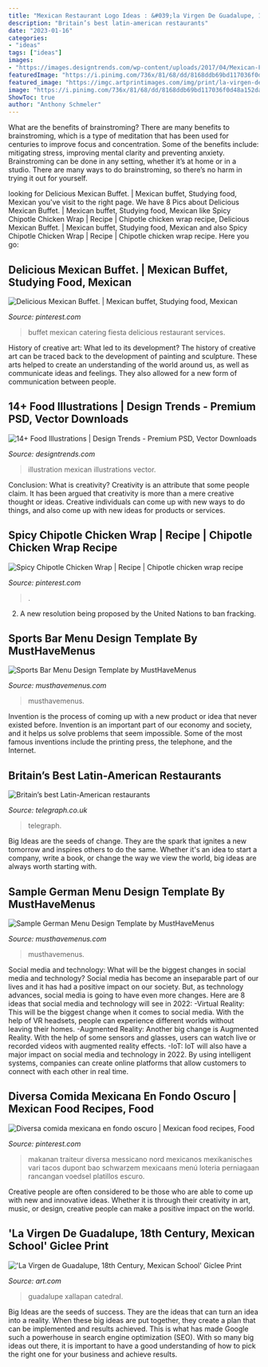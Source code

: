 ```yaml
---
title: "Mexican Restaurant Logo Ideas : &#039;la Virgen De Guadalupe, 18th Century, Mexican School&#039; Giclee Print"
description: "Britain’s best latin-american restaurants"
date: "2023-01-16"
categories:
- "ideas"
tags: ["ideas"]
images:
- "https://images.designtrends.com/wp-content/uploads/2017/04/Mexican-Food-Illustration.jpg"
featuredImage: "https://i.pinimg.com/736x/81/68/dd/8168ddb69bd117036f0d48a152da2240--mexican-buffet-catering-services.jpg"
featured_image: "https://imgc.artprintimages.com/img/print/la-virgen-de-guadalupe-18th-century-mexican-school_u-l-o69x30.jpg?h=550&amp;p=0&amp;w=550&amp;background=fbfbfb"
image: "https://i.pinimg.com/736x/81/68/dd/8168ddb69bd117036f0d48a152da2240--mexican-buffet-catering-services.jpg"
ShowToc: true
author: "Anthony Schmeler"
---
```



What are the benefits of brainstroming?
There are many benefits to brainstroming, which is a type of meditation that has been used for centuries to improve focus and concentration. Some of the benefits include: mitigating stress, improving mental clarity and preventing anxiety. Brainstroming can be done in any setting, whether it’s at home or in a studio. There are many ways to do brainstroming, so there’s no harm in trying it out for yourself.

	

		
looking for Delicious Mexican Buffet. | Mexican buffet, Studying food, Mexican you've visit to the right page. We have 8 Pics about Delicious Mexican Buffet. | Mexican buffet, Studying food, Mexican like Spicy Chipotle Chicken Wrap | Recipe | Chipotle chicken wrap recipe, Delicious Mexican Buffet. | Mexican buffet, Studying food, Mexican and also Spicy Chipotle Chicken Wrap | Recipe | Chipotle chicken wrap recipe. Here you go:
		
    
## Delicious Mexican Buffet. | Mexican Buffet, Studying Food, Mexican

<img loading=lazy src="https://i.pinimg.com/736x/81/68/dd/8168ddb69bd117036f0d48a152da2240--mexican-buffet-catering-services.jpg" onerror="this.onerror=null;this.src='https://tse3.mm.bing.net/th?id=OIP.UKxEA-CC-nqlCeL_tkzQWQHaJ3&amp;pid=15.1';" alt="Delicious Mexican Buffet. | Mexican buffet, Studying food, Mexican">

_Source: pinterest.com_

>buffet mexican catering fiesta delicious restaurant services. 

	

History of creative art: What led to its development?
The history of creative art can be traced back to the development of painting and sculpture. These arts helped to create an understanding of the world around us, as well as communicate ideas and feelings. They also allowed for a new form of communication between people.

    
## 14+ Food Illustrations | Design Trends - Premium PSD, Vector Downloads

<img loading=lazy src="https://images.designtrends.com/wp-content/uploads/2017/04/Mexican-Food-Illustration.jpg" onerror="this.onerror=null;this.src='https://tse4.mm.bing.net/th?id=OIP.DJ6ZGVDDI4QdP3EkneT-AQHaHY&amp;pid=15.1';" alt="14+ Food Illustrations | Design Trends - Premium PSD, Vector Downloads">

_Source: designtrends.com_

>illustration mexican illustrations vector. 

	

Conclusion: What is creativity?
Creativity is an attribute that some people claim. It has been argued that creativity is more than a mere creative thought or ideas. Creative individuals can come up with new ways to do things, and also come up with new ideas for products or services.

    
## Spicy Chipotle Chicken Wrap | Recipe | Chipotle Chicken Wrap Recipe

<img loading=lazy src="https://i.pinimg.com/736x/a6/f8/b1/a6f8b15b00ae8fedcd4858f87ca7e2c4.jpg" onerror="this.onerror=null;this.src='https://tse3.mm.bing.net/th?id=OIP.v2ejcsq1MN_gFPLcfvR9uQHaLH&amp;pid=15.1';" alt="Spicy Chipotle Chicken Wrap | Recipe | Chipotle chicken wrap recipe">

_Source: pinterest.com_

>. 

	

2. A new resolution being proposed by the United Nations to ban fracking.

    
## Sports Bar Menu Design Template By MustHaveMenus

<img loading=lazy src="https://renderer.mhme.nu/design/thumbnail/fe0c34a5-1690-45a3-a7ce-861495086dbd?width=500&amp;update=1625659746443" onerror="this.onerror=null;this.src='https://tse4.mm.bing.net/th?id=OIP.2t-kMpif8I927DTR9_RvrwHaMD&amp;pid=15.1';" alt="Sports Bar Menu Design Template by MustHaveMenus">

_Source: musthavemenus.com_

>musthavemenus. 

	

Invention is the process of coming up with a new product or idea that never existed before. Invention is an important part of our economy and society, and it helps us solve problems that seem impossible. Some of the most famous inventions include the printing press, the telephone, and the Internet.

    
## Britain’s Best Latin-American Restaurants

<img loading=lazy src="https://www.telegraph.co.uk/content/dam/food-and-drink/2016/08/03/Cabana-Newcastle-xlarge_trans_NvBQzQNjv4Bqeo_i_u9APj8RuoebjoAHt0k9u7HhRJvuo-ZLenGRumA.jpg" onerror="this.onerror=null;this.src='https://tse1.mm.bing.net/th?id=OIP.FRQlhHReIvtPwLcZdGfa7AHaEn&amp;pid=15.1';" alt="Britain’s best Latin-American restaurants">

_Source: telegraph.co.uk_

>telegraph. 

	

Big Ideas are the seeds of change. They are the spark that ignites a new tomorrow and inspires others to do the same. Whether it's an idea to start a company, write a book, or change the way we view the world, big ideas are always worth starting with.

    
## Sample German Menu Design Template By MustHaveMenus

<img loading=lazy src="https://www.musthavemenus.com/x/design/thumbnail/44b8706d-b1b3-461f-87c0-559fd9ebb8f7?width=500&amp;update=1601900276896" onerror="this.onerror=null;this.src='https://tse4.mm.bing.net/th?id=OIP.W3byg6mccbgf9qcAoJeNjwHaMD&amp;pid=15.1';" alt="Sample German Menu Design Template by MustHaveMenus">

_Source: musthavemenus.com_

>musthavemenus. 

	

Social media and technology: What will be the biggest changes in social media and technology?
Social media has become an inseparable part of our lives and it has had a positive impact on our society. But, as technology advances, social media is going to have even more changes. Here are 8 ideas that social media and technology will see in 2022: 
-Virtual Reality: This will be the biggest change when it comes to social media. With the help of VR headsets, people can experience different worlds without leaving their homes. 
-Augmented Reality: Another big change is Augmented Reality. With the help of some sensors and glasses, users can watch live or recorded videos with augmented reality effects. 
-IoT: IoT will also have a major impact on social media and technology in 2022. By using intelligent systems, companies can create online platforms that allow customers to connect with each other in real time.

    
## Diversa Comida Mexicana En Fondo Oscuro | Mexican Food Recipes, Food

<img loading=lazy src="https://i.pinimg.com/736x/4a/e8/bf/4ae8bf6b3a1fc49ca19367828dbef953.jpg" onerror="this.onerror=null;this.src='https://tse3.mm.bing.net/th?id=OIP.ao9kdnqGVjY3p2j6_j6QEQHaE8&amp;pid=15.1';" alt="Diversa comida mexicana en fondo oscuro | Mexican food recipes, Food">

_Source: pinterest.com_

>makanan traiteur diversa messicano nord mexicanos mexikanisches vari tacos dupont bao schwarzem mexicaans menú loteria perniagaan rancangan voedsel platillos escuro. 

	

Creative people are often considered to be those who are able to come up with new and innovative ideas. Whether it is through their creativity in art, music, or design, creative people can make a positive impact on the world.

    
## &#039;La Virgen De Guadalupe, 18th Century, Mexican School&#039; Giclee Print

<img loading=lazy src="https://imgc.artprintimages.com/img/print/la-virgen-de-guadalupe-18th-century-mexican-school_u-l-o69x30.jpg?h=550&amp;p=0&amp;w=550&amp;background=fbfbfb" onerror="this.onerror=null;this.src='https://tse4.mm.bing.net/th?id=OIP.2_Dk-cCupuMuZEtffZ2u2gAAAA&amp;pid=15.1';" alt="&#039;La Virgen de Guadalupe, 18th Century, Mexican School&#039; Giclee Print">

_Source: art.com_

>guadalupe xallapan catedral. 

	

Big Ideas are the seeds of success. They are the ideas that can turn an idea into a reality. When these big ideas are put together, they create a plan that can be implemented and results achieved. This is what has made Google such a powerhouse in search engine optimization (SEO). With so many big ideas out there, it is important to have a good understanding of how to pick the right one for your business and achieve results.

